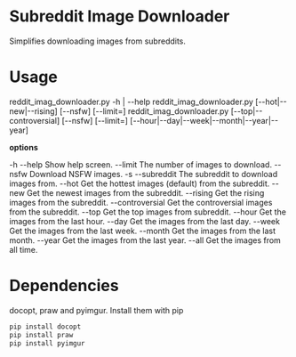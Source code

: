 # Subreddit Image Downloader

Simplifies downloading images from subreddits.

# Usage

reddit\_imag\_downloader.py -h | --help
reddit\_imag\_downloader.py [--hot|--new|--rising] [--nsfw] [--limit=<n>]
reddit\_imag\_downloader.py [--top|--controversial] [--nsfw] [--limit=<n>]
                            [--hour|--day|--week|--month|--year|--year]

**options**

 -h --help          Show help screen.
 --limit            The number of images to download.
 --nsfw             Download NSFW images.
 -s --subreddit     The subreddit to download images from.
 --hot              Get the hottest images (default) from the subreddit.
 --new              Get the newest images from the subreddit.
 --rising           Get the rising images from the subreddit.
 --controversial    Get the controversial images from the subreddit.
 --top              Get the top images from subreddit.
 --hour             Get the images from the last hour.
 --day              Get the images from the last day.
 --week             Get the images from the last week.
 --month            Get the images from the last month.
 --year             Get the images from the last year.
 --all              Get the images from all time.

# Dependencies

docopt, praw and pyimgur. Install them with pip

```python
pip install docopt
pip install praw
pip install pyimgur
```
